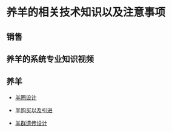 # 养羊的相关技术知识以及注意事项

## 销售

## 养羊的系统专业知识视频

## 养羊

- [羊圈设计](羊圈设计.md)

- [羊购买以及引进](购买以及引进.md)

- [羊群遗传设计](羊群遗传设计.md)
